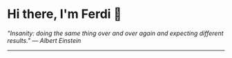 <h1>Hi there, I'm Ferdi 👋</h1>

<p><em>
  "Insanity: doing the same thing over and over again and expecting different results." — Albert Einstein
</em></p>

---
